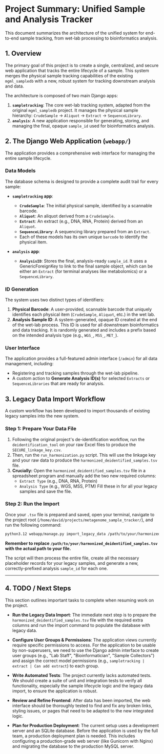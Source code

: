 # Project Summary: Unified Sample and Analysis Tracker

This document summarizes the architecture of the unified system for end-to-end sample tracking, from wet-lab processing to bioinformatics analysis.

## 1. Overview

The primary goal of this project is to create a single, centralized, and secure web application that tracks the entire lifecycle of a sample. This system merges the physical sample tracking capabilities of the existing `mgml_sampledb` with a new, robust system for tracking downstream analysis and data.

The architecture is composed of two main Django apps:

1.  **`sampletracking`**: The core wet-lab tracking system, adapted from the original `mgml_sampledb` project. It manages the physical sample hierarchy: `CrudeSample` -> `Aliquot` -> `Extract` -> `SequenceLibrary`.
2.  **`analysis`**: A new application responsible for generating, storing, and managing the final, opaque `sample_id` used for bioinformatics analysis.

## 2. The Django Web Application (`webapp/`)

The application provides a comprehensive web interface for managing the entire sample lifecycle.

### Data Models

The database schema is designed to provide a complete audit trail for every sample:

-   **`sampletracking` app**:
    -   **`CrudeSample`**: The initial physical sample, identified by a scannable barcode.
    -   **`Aliquot`**: An aliquot derived from a `CrudeSample`.
    -   **`Extract`**: An extract (e.g., DNA, RNA, Protein) derived from an `Aliquot`.
    -   **`SequenceLibrary`**: A sequencing library prepared from an `Extract`.
    -   Each of these models has its own unique `barcode` to identify the physical item.

-   **`analysis` app**:
    -   **`AnalysisID`**: Stores the final, analysis-ready `sample_id`. It uses a GenericForeignKey to link to the final sample object, which can be either an `Extract` (for terminal analyses like metabolomics) or a `SequenceLibrary`.

### ID Generation

The system uses two distinct types of identifiers:

1.  **Physical Barcode**: A user-provided, scannable barcode that uniquely identifies each physical item (`CrudeSample`, `Aliquot`, etc.) in the wet lab.
2.  **Analysis Sample ID**: A system-generated, opaque ID created at the end of the wet-lab process. This ID is used for all downstream bioinformatics and data tracking. It is randomly generated and includes a prefix based on the intended analysis type (e.g., `WGS_`, `MSS_`, `MET_`).

### User Interface

The application provides a full-featured admin interface (`/admin`) for all data management, including:

-   Registering and tracking samples through the wet-lab pipeline.
-   A custom action to **Generate Analysis ID(s)** for selected `Extracts` or `SequenceLibraries` that are ready for analysis.

## 3. Legacy Data Import Workflow

A custom workflow has been developed to import thousands of existing legacy samples into the new system.

### Step 1: Prepare Your Data File

1.  Following the original project's de-identification workflow, run the `deidentification_tool` on your raw Excel files to produce the `SECURE_linkage_key.csv`.
2.  Then, run the `run_harmonization.py` script. This will use the linkage key and your raw data to produce the `harmonized_deidentified_samples.tsv` file.
3.  **Crucially:** Open the `harmonized_deidentified_samples.tsv` file in a spreadsheet program and manually add the two new required columns:
    -   `Extract Type` (e.g., DNA, RNA, Protein)
    -   `Analysis Type` (e.g., WGS, MSS, PTM)
    Fill these in for all your legacy samples and save the file.

### Step 2: Run the Import

Once your `.tsv` file is prepared and saved, open your terminal, navigate to the project root (`/home/david/projects/metagenome_sample_tracker/`), and run the following command:

```bash
python3.12 webapp/manage.py import_legacy_data /path/to/your/harmonized_deidentified_samples.tsv
```

**Remember to replace `/path/to/your/harmonized_deidentified_samples.tsv` with the actual path to your file.**

The script will then process the entire file, create all the necessary placeholder records for your legacy samples, and generate a new, correctly-prefixed analysis `sample_id` for each one.

---

## 4. TODO / Next Steps

This section outlines important tasks to complete when resuming work on the project.

-   **Run the Legacy Data Import**: The immediate next step is to prepare the `harmonized_deidentified_samples.tsv` file with the required extra columns and run the import command to populate the database with legacy data.

-   **Configure User Groups & Permissions**: The application views currently require specific permissions to access. For the application to be usable by non-superusers, we need to use the Django admin interface to create user groups (e.g., "Lab Staff", "Bioinformatician", "Sample Collectors") and assign the correct model permissions (e.g., `sampletracking | extract | Can add extract`) to each group.

-   **Write Automated Tests**: The project currently lacks automated tests. We should create a suite of unit and integration tests to verify all functionality, especially the sample lifecycle logic and the legacy data import, to ensure the application is robust.

-   **Review and Refine Frontend**: After data has been imported, the web interface should be thoroughly tested to find and fix any broken links, styling issues, or pages that need to be adapted to the new integrated logic.

-   **Plan for Production Deployment**: The current setup uses a development server and an SQLite database. Before the application is used by the full team, a production deployment plan is needed. This includes configuring a production-grade web server (like Gunicorn with Nginx) and migrating the database to the production MySQL server.
